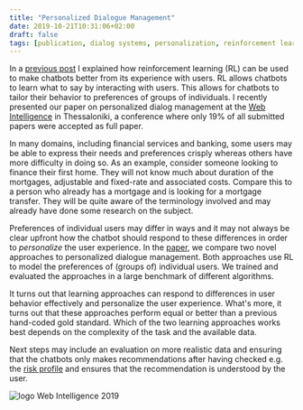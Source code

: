 ```yaml
---
title: "Personalized Dialogue Management"
date: 2019-10-21T10:31:06+02:00
draft: false 
tags: [publication, dialog systems, personalization, reinforcement learning, pomdp]
---
```


In a [previous post](/posts/rl-for-dialog-management) I explained how reinforcement
learning (RL) can be used to make chatbots better from its experience with users. RL allows chatbots to learn what to say by interacting with users. This allows for chatbots to tailor their behavior to preferences of groups of individuals. I recently presented our paper on
    personalized dialog management at the [Web Intelligence](http://localhost:1313/posts/rl-for-dialog-management/) in Thessaloniki, a conference where only 19% of all submitted papers were accepted as full paper.

In many domains, including financial services and banking, some users may be able to express their needs and preferences crisply whereas others have more difficulty in doing so. As an example, consider someone looking to finance their first
home. They will not know much about duration of the mortgages, adjustable and fixed-rate and
associated costs. Compare this to a person who already has a mortgage and is looking for a
mortgage transfer. They will be quite aware of the terminology involved and may already have done
some research on the subject.

Preferences of individual users may differ in ways and it
may not always be clear upfront how the chatbot should respond to these differences in order to
*personalize* the user experience.
In the [paper](/publications/wi19.pdf), we compare two novel approaches to personalized dialogue
management. Both approaches use RL to model the preferences of (groups of) individual users. We
trained and evaluated the approaches in a large benchmark of different algorithms.

It turns out that learning approaches can respond to differences in user behavior effectively and
personalize the user experience. What's more, it turns out that these approaches perform equal or
better than a previous hand-coded gold standard. Which of the two learning approaches works best
depends on the complexity of the task and the available data.

Next steps may include an evaluation on more realistic data and ensuring that the chatbots only
makes recommendations after having checked e.g. the [risk
profile](https://www.investopedia.com/terms/r/risk-profile.asp) and ensures that the
recommendation is understood by the user.


![logo Web Intelligence 2019](/imgs/personalized-dm/wi-19-logo.png)
